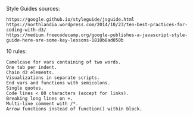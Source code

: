 Style Guides sources:

    https://google.github.io/styleguide/jsguide.html
    https://northlandia.wordpress.com/2014/10/23/ten-best-practices-for-coding-with-d3/
    https://medium.freecodecamp.org/google-publishes-a-javascript-style-guide-here-are-some-key-lessons-1810b8ad050b 

10 rules:

    Camelcase for vars containing of two words.
    One tab per indent.
    Chain d3 elements.
    Visualizations in separate scripts.
    End vars and functions with semicolons.
    Single quotes.
    Code lines < 80 characters (except for links).
    Breaking long lines on +.
    Multi-line comment with /*.
    Arrow functions instead of function() within block.
